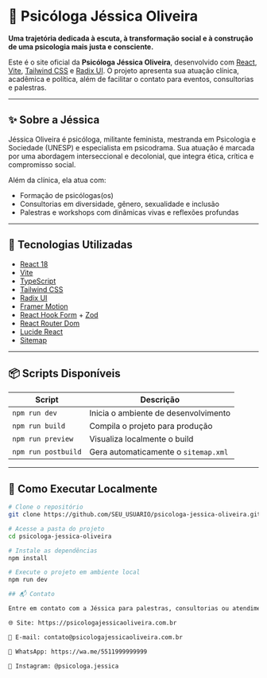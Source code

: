 # 🧠 Psicóloga Jéssica Oliveira

**Uma trajetória dedicada à escuta, à transformação social e à construção de uma psicologia mais justa e consciente.**

Este é o site oficial da **Psicóloga Jéssica Oliveira**, desenvolvido com [React](https://reactjs.org/), [Vite](https://vitejs.dev/), [Tailwind CSS](https://tailwindcss.com/) e [Radix UI](https://www.radix-ui.com/). O projeto apresenta sua atuação clínica, acadêmica e política, além de facilitar o contato para eventos, consultorias e palestras.

---

## ✨ Sobre a Jéssica

Jéssica Oliveira é psicóloga, militante feminista, mestranda em Psicologia e Sociedade (UNESP) e especialista em psicodrama. Sua atuação é marcada por uma abordagem interseccional e decolonial, que integra ética, crítica e compromisso social.

Além da clínica, ela atua com:

- Formação de psicólogas(os)
- Consultorias em diversidade, gênero, sexualidade e inclusão
- Palestras e workshops com dinâmicas vivas e reflexões profundas

---

## 🧰 Tecnologias Utilizadas

- [React 18](https://react.dev/)
- [Vite](https://vitejs.dev/)
- [TypeScript](https://www.typescriptlang.org/)
- [Tailwind CSS](https://tailwindcss.com/)
- [Radix UI](https://www.radix-ui.com/)
- [Framer Motion](https://www.framer.com/motion/)
- [React Hook Form](https://react-hook-form.com/) + [Zod](https://zod.dev/)
- [React Router Dom](https://reactrouter.com/)
- [Lucide React](https://lucide.dev/)
- [Sitemap](https://www.npmjs.com/package/sitemap)

---

## 📦 Scripts Disponíveis

| Script             | Descrição                                      |
|--------------------|-----------------------------------------------|
| `npm run dev`      | Inicia o ambiente de desenvolvimento           |
| `npm run build`    | Compila o projeto para produção                |
| `npm run preview`  | Visualiza localmente o build                   |
| `npm run postbuild`| Gera automaticamente o `sitemap.xml`          |

---

## 🚀 Como Executar Localmente

```bash
# Clone o repositório
git clone https://github.com/SEU_USUARIO/psicologa-jessica-oliveira.git

# Acesse a pasta do projeto
cd psicologa-jessica-oliveira

# Instale as dependências
npm install

# Execute o projeto em ambiente local
npm run dev

## 📬 Contato

Entre em contato com a Jéssica para palestras, consultorias ou atendimento clínico:

🌐 Site: https://psicologajessicaoliveira.com.br

📧 E-mail: contato@psicologajessicaoliveira.com.br

📱 WhatsApp: https://wa.me/5511999999999

📸 Instagram: @psicologa.jessica

